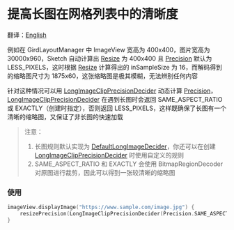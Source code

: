 # 提高长图在网格列表中的清晰度

翻译：[English](long_image_grid_thumbnails.md)

例如在 GirdLayoutManager 中 ImageView 宽高为 400x400，图片宽高为 30000x960，Sketch 自动计算出 [Resize] 为 400x400 且
[Precision] 默认为 LESS_PIXELS，这时根据 [Resize] 计算得出的 inSampleSize 为 16，而解码得到的缩略图尺寸为
1875x60，这张缩略图是极其模糊，无法辨别任何内容

针对这种情况可以用 [LongImageClipPrecisionDecider] 动态计算 [Precision]，[LongImageClipPrecisionDecider] 在遇到长图时会返回
SAME_ASPECT_RATIO 或 EXACTLY（创建时指定），否则返回 LESS_PIXELS，这样既确保了长图有一个清晰的缩略图，又保证了非长图的快速加载

> 注意：
> 1. 长图规则默认实现为 [DefaultLongImageDecider]，你还可以在创建 [LongImageClipPrecisionDecider] 时使用自定义的规则
> 2. SAME_ASPECT_RATIO 和 EXACTLY 会使用 BitmapRegionDecoder 对原图进行裁剪，因此可以得到一张较清晰的缩略图

### 使用

```kotlin
imageView.displayImage("https://www.sample.com/image.jpg") {
    resizePrecision(LongImageClipPrecisionDecider(Precision.SAME_ASPECT_RATIO))
}
```

[Sketch]: ../../sketch-core/src/main/kotlin/com/github/panpf/sketch/Sketch.kt

[Resize]: ../../sketch-core/src/main/kotlin/com/github/panpf/sketch/resize/Resize.kt

[Precision]: ../../sketch-core/src/main/kotlin/com/github/panpf/sketch/resize/Precision.kt

[LongImageClipPrecisionDecider]: ../../sketch-core/src/main/kotlin/com/github/panpf/sketch/resize/PrecisionDecider.kt

[DefaultLongImageDecider]: ../../sketch-core/src/main/kotlin/com/github/panpf/sketch/resize/LongImageDecider.kt